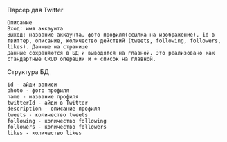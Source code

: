 Парсер для Twitter

    Описание
    Вход: имя аккаунта
    Выход: название аккаунта, фото профиля(ссылка на изображение), id в твиттер, описание, количество действий (tweets, following, followers, likes). Данные на странице
    Данные сохраняются в БД и выводятся на главной. Это реализовано как стандартные CRUD операции и + список на главной.
    
Структура БД

    id - айди записи
    photo - фото профиля
    name - название профиля
    twitterId - айди в Twitter
    description - описание профиля
    tweets - количество tweets
    following - количество following
    followers - количество followers
    likes - количество likes
